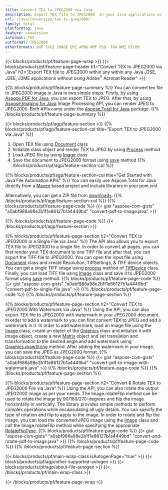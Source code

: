 ```yaml
---
title: Convert TEX to JPEG2000 via Java
description: Export TEX file to JPEG2000  in your Java applications without using any third party application 
url: /java/conversion/tex-to-jpeg2000/
family: total
platformtag: java
feature: conversion
informat: TEX
outformat: JPEG2000
otherformats: DXF SVGZ IMAGE EMZ APNG WMF PSD  TGA WMZ DICOM
---
```

{{< blocks/products/pf/feature-page-wrap >}}
{{< blocks/products/pf/feature-page-header h1="Convert TEX to JPEG2000 via Java" h2="Export TEX file to JPEG2000 within any within any Java J2SE, J2EE, J2ME applications without using Adobe<sup>&reg;</sup> Acrobat Reader" >}}

{{% blocks/products/pf/feature-page-summary %}}
You can convert tex file to JPEG2000 image in Java in two simple steps. Firstly, by using [Aspose.PDF for Java](https://products.aspose.com/pdf/java/), you can export TEX to JPEG. After that, by using [Aspose.Imaging for Java](https://products.aspose.com/imaging/java/) Image Processing API, you can render JPEG to JPEG2000. Both APIs come under the [Aspose.Total for Java](https://products.aspose.com/total/java/) package. 
{{% /blocks/products/pf/feature-page-summary  %}}

{{< blocks/products/pf/agp/feature-section >}}
{{% blocks/products/pf/agp/feature-section-col title="Export TEX to JPEG2000 via Java" %}}
1. Open TEX file using [Document](https://apireference.aspose.com/pdf/java/com.aspose.pdf/Document) class
2. Initialize class object and render TEX to JPEG by using [Process](https://apireference.aspose.com/pdf/java/com.aspose.pdf.devices/JpegDevice#process-com.aspose.pdf.Page-java.io.OutputStream-) method
3. Load JPEG file by using [Image](https://apireference.aspose.com/imaging/java/com.aspose.imaging/Image) class 
4. Save the document to JPEG2000 format using [save](https://apireference.aspose.com/imaging/java/com.aspose.imaging/Image#save-java.lang.String-com.aspose.imaging.ImageOptionsBase-) method
{{% /blocks/products/pf/agp/feature-section-col %}}

{{% blocks/products/pf/agp/feature-section-col title="Get Started with Java File Automation APIs" %}}
You can easily use Aspose.Total for Java directly from a [Maven](https://repository.aspose.com/webapp/#/artifacts/browse/tree/General/repo/com/aspose/aspose-total) based project and include libraries in your pom.xml.

Alternatively, you can get a ZIP file from [downloads](https://downloads.aspose.com/total/java).
{{% /blocks/products/pf/agp/feature-section-col %}}
{{% blocks/products/pf/feature-page-code %}}
{{< gist "aspose-com-gists" "a0abf986a98e2b1f1e86127b1a4449bd" "convert-pdf-to-image.java" >}}

{{% /blocks/products/pf/feature-page-code %}}
{{< /blocks/products/pf/agp/feature-section >}}

{{% blocks/products/pf/feature-page-section  h2="Convert TEX to JPEG2000 in a Single File via Java" %}}
The API also allows you to export TEX file to JPEG2000 to a single file. In order to convert all pages, you can first render your TEX document to one TIFF file and after that, you can export the TIFF file to JPEG2000. You can open the input file using [Document](https://apireference.aspose.com/pdf/java/com.aspose.pdf/Document) class and create Resolution, TiffSettings, & TIFF device objects. You can get a single TIFF image using [process](https://apireference.aspose.com/pdf/java/com.aspose.pdf.devices/TiffDevice#process-com.aspose.pdf.IDocument-int-int-java.io.OutputStream-) method of [TiffDevice](https://apireference.aspose.com/pdf/java/com.aspose.pdf.devices/TiffDevice) class. Finally, you can load TIFF file using [Image](https://apireference.aspose.com/imaging/java/com.aspose.imaging/Image)  class and save it to JPEG2000 format using [save](https://apireference.aspose.com/imaging/java/com.aspose.imaging/Image#save-java.lang.String-com.aspose.imaging.ImageOptionsBase-) method.
{{% blocks/products/pf/feature-page-code %}}
{{< gist "aspose-com-gists" "a0abf986a98e2b1f1e86127b1a4449bd" "convert-pdf-to-single-file.java" >}}
{{% /blocks/products/pf/feature-page-code  %}}
{{% /blocks/products/pf/feature-page-section %}}

{{% blocks/products/pf/feature-page-section  h2="Convert TEX to JPEG2000 With Watermark via Java" %}}
Using the API, you can also export TEX file to JPEG2000 with watermark in your JPEG2000 document. In order to add a watermark to you can first convert TEX to JPEG and add a watermark in it. In order to add watermark, load an image file using the [Image](https://apireference.aspose.com/imaging/java/com.aspose.imaging/Image) class, create an object of the [Graphics](https://apireference.aspose.com/imaging/java/com.aspose.imaging/Graphics) class and initialize it with Image object, create a new [Matrix](https://apireference.aspose.com/imaging/java/com.aspose.imaging/Matrix) object and set translation and transformation to the desired angle and add watermark using [Graphics.drawString](https://apireference.aspose.com/imaging/java/com.aspose.imaging/Graphics#drawString-java.lang.String-com.aspose.imaging.Font-com.aspose.imaging.Brush-float-float-) method. After adding the watermark in your image, you can save the JPEG as JPEG2000 format.
{{% blocks/products/pf/feature-page-code %}}
{{< gist "aspose-com-gists" "a0abf986a98e2b1f1e86127b1a4449bd" "convert-pdf-to-image-with-watermark.java" >}}
{{% /blocks/products/pf/feature-page-code  %}}
{{% /blocks/products/pf/feature-page-section %}}

{{% blocks/products/pf/feature-page-section  h2="Convert & Rotate TEX to JPEG2000 File via Java" %}}
Using the API, you can also rotate the output JPEG2000 image as per your needs. The Image.rotateFlip method can be used to rotate the image by 90/180/270-degrees and flip the image horizontally or vertically. The library provides simple methods to perform complex operations while encapsulating all ugly details. You can specify the type of rotation and flip to apply to the image. In order to rotate and flip the image, you can load the converted JPEG image using the [Image](https://apireference.aspose.com/imaging/java/com.aspose.imaging/Image) class and call the Image.rotateFlip method while specifying the appropriate [RotateFlipType](https://apireference.aspose.com/imaging/java/com.aspose.imaging/RotateFlipType).
{{% blocks/products/pf/feature-page-code %}}
{{< gist "aspose-com-gists" "a0abf986a98e2b1f1e86127b1a4449bd" "convert-and-rotate-pdf-to-image.java" >}}
{{% /blocks/products/pf/feature-page-code  %}}
{{% /blocks/products/pf/feature-page-section %}}

{{< blocks/products/pf/main-wrap-class isAutogenPage="true" >}}
{{< blocks/products/pf/agp/other-supported-autogen >}}
{{< blocks/products/pf/agp/about-file-autogen >}}
{{< /blocks/products/pf/main-wrap-class >}}

{{< /blocks/products/pf/feature-page-wrap >}}